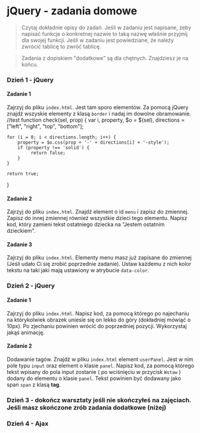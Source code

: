 # jQuery - zadania domowe
> Czytaj dokładnie opisy do zadań. Jeśli w zadaniu jest napisane, żeby napisać funkcje
o konkretnej nazwie to taką nazwę właśnie przyjmij dla swojej funkcji. Jeśli w zadaniu jest
powiedziane, że należy zwrócić tablicę to zwróć tablicę.

> Zadania z dopiskiem "dodatkowe" są dla chętnych. Znajdziesz je na końcu.

### Dzień 1 - jQuery

#### Zadanie 1

Zajrzyj do pliku ```index.html```. Jest tam sporo elementów. Za pomocą jQuery znajdź wszyskie elementy z klasą ```border``` i nadaj im dowolne obramowanie.
//test
function check(sel, prop) {
    var i, property, $o = $(sel), directions = ["left", "right", "top", "bottom"];

    for (i = 0; i < directions.length; i++) {
        property = $o.css(prop + '-' + directions[i] + '-style');
        if (property !== 'solid') {
             return false;
        }
    }

    return true;
}

#### Zadanie 2

Zajrzyj do pliku ```index.html```. Znajdź element o id ```menu``` i zapisz do zmiennej.
Zapisz do innej zmiennej również wszystkie dzieci tego elementu. Napisz kod, który zamieni
tekst ostatniego dziecka na "Jestem ostatnim dzieckiem".

#### Zadanie 3

Zajrzyj do pliku ```index.html```. Elementy menu masz już zapisane do zmiennej (Jeśli udało Ci się zrobić poprzednie zadanie). Ustaw każdemu z nich kolor tekstu na taki jaki mają ustawiony w atrybucie `data-color`.


### Dzień 2 - jQuery

#### Zadanie 1
Zajrzyj do pliku ```index.html```. Napisz kod, za pomocą którego po najechaniu na którykolwiek
obrazek uniesie się on lekko do góry (dokładniej mówiąć o 10px). Po zjechaniu powinien wrócić do poprzedniej
pozycji. Wykorzystaj jakąś animację.

#### Zadanie 2
Dodawanie tagów.
Znajdź w pliku `index.html` element ```userPanel```. Jest w nim pole typu ```input``` oraz element o klasie ```panel```. Napisz kod, za pomocą którego tekst wpisany do pola input zostanie ( po wciśnięciu w przycisk `Wstaw` ) dodany do elementu o klasie ```panel```. Tekst powinien być dodawany jako span `span` z klasą **tag**.


### Dzień 3 - dokończ warsztaty jeśli nie skończyłeś na zajęciach. Jeśli masz skończone zrób zadania dodatkowe (niżej)

### Dzień 4 - Ajax
